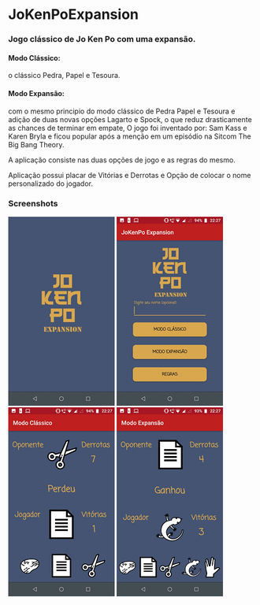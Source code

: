 # JoKenPoExpansion

### Jogo clássico de Jo Ken Po com uma expansão.

#### Modo Clássico: 
o clássico Pedra, Papel e Tesoura.

#### Modo Expansão: 
com o mesmo principio do modo clássico de Pedra Papel e Tesoura e adição de duas novas opções Lagarto e Spock,
o que reduz drasticamente as chances de terminar em empate, O jogo foi inventado por: Sam Kass e Karen Bryla e ficou popular após a 
menção em um episódio na Sitcom The Big Bang Theory.

A aplicação consiste nas duas opções de jogo e as regras do mesmo.

Aplicação possui placar de Vitórias e Derrotas e Opção de colocar o nome personalizado do jogador.

### Screenshots
![Splash Screen](https://github.com/Matheus-Silas97/JoKenPoExpansion/blob/master/Screenshots/splashscreen.png)
![Main Menu](https://github.com/Matheus-Silas97/JoKenPoExpansion/blob/master/Screenshots/main%20menu.png)
![Classic Mode](https://github.com/Matheus-Silas97/JoKenPoExpansion/blob/master/Screenshots/classic%20mode.png)
![Expansion Mode](https://github.com/Matheus-Silas97/JoKenPoExpansion/blob/master/Screenshots/expansion%20mode.png)



